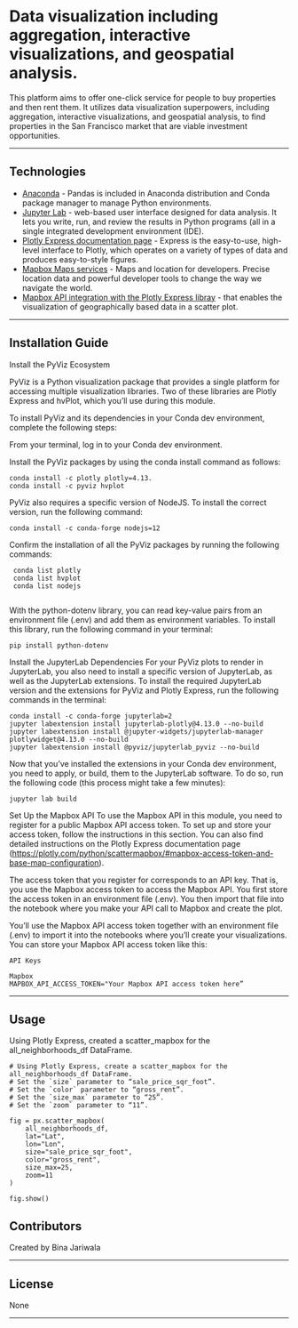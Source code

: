 # Data visualization including aggregation, interactive visualizations, and geospatial analysis.
This platform aims to offer one-click service for people to buy properties and then rent them. It utilizes data visualization superpowers, including aggregation, interactive visualizations, and geospatial analysis, to find properties in the San Francisco market that are viable investment opportunities.

---
## Technologies
- [Anaconda](https://www.anaconda.com/products/individual) - Pandas is included in Anaconda distribution and Conda package manager to manage Python environments.
- [Jupyter Lab](https://jupyter.org/) - web-based user interface designed for data analysis. It lets you write, run, and review the results in Python programs (all in a single integrated development environment (IDE).
- [Plotly Express documentation page](https://plotly.com/python/scattermapbox/#mapbox-access-token-and-base-map-configurationPlotly) - Express is the easy-to-use, high-level interface to Plotly, which operates on a variety of types of data and produces easy-to-style figures.
- [Mapbox Maps services](https://docs.mapbox.com/) - Maps and location for developers. Precise location data and powerful developer tools to change the way we navigate the world.
- [Mapbox API integration with the Plotly Express libray](https://plotly.com/python/scattermapbox/) - that enables the visualization of geographically based data in a scatter plot.

---
## Installation Guide

Install the PyViz Ecosystem

PyViz is a Python visualization package that provides a single platform for accessing multiple visualization libraries. Two of these libraries are Plotly Express and hvPlot, which you’ll use during this module.

To install PyViz and its dependencies in your Conda dev environment, complete the following steps:

From your terminal, log in to your Conda dev environment.

Install the PyViz packages by using the conda install command as follows:

```
conda install -c plotly plotly=4.13.
conda install -c pyviz hvplot

```

PyViz also requires a specific version of NodeJS. To install the correct version, run the following command:

```
conda install -c conda-forge nodejs=12

```

Confirm the installation of all the PyViz packages by running the following commands:

```
 conda list plotly
 conda list hvplot
 conda list nodejs
 
```

With the python-dotenv library, you can read key-value pairs from an environment file (.env) and add them as environment variables.
To install this library, run the following command in your terminal:

```
pip install python-dotenv

```

Install the JupyterLab Dependencies
For your PyViz plots to render in JupyterLab, you also need to install a specific version of JupyterLab, as well as the JupyterLab extensions. To install the required JupyterLab version and the extensions for PyViz and Plotly Express, run the following commands in the terminal:

```
conda install -c conda-forge jupyterlab=2
jupyter labextension install jupyterlab-plotly@4.13.0 --no-build
jupyter labextension install @jupyter-widgets/jupyterlab-manager plotlywidget@4.13.0 --no-build
jupyter labextension install @pyviz/jupyterlab_pyviz --no-build

```

Now that you’ve installed the extensions in your Conda dev environment, you need to apply, or build, them to the JupyterLab software. To do so, run the following code (this process might take a few minutes):

```
jupyter lab build

```

Set Up the Mapbox API
To use the Mapbox API in this module, you need to register for a public Mapbox API access token. To set up and store your access token, follow the instructions in this section. You can also find detailed instructions on the Plotly Express documentation page (https://plotly.com/python/scattermapbox/#mapbox-access-token-and-base-map-configuration).

The access token that you register for corresponds to an API key. That is, you use the Mapbox access token to access the Mapbox API. You first store the access token in an environment file (.env). You then import that file into the notebook where you make your API call to Mapbox and create the plot.

You’ll use the Mapbox API access token together with an environment file (.env) to import it into the notebooks where you’ll create your visualizations. You can store your Mapbox API access token like this:

```
API Keys

Mapbox
MAPBOX_API_ACCESS_TOKEN="Your Mapbox API access token here”

```

---

## Usage

Using Plotly Express, created a scatter_mapbox for the all_neighborhoods_df DataFrame. 


```
# Using Plotly Express, create a scatter_mapbox for the all_neighborhoods_df DataFrame.
# Set the `size` parameter to “sale_price_sqr_foot”.
# Set the `color` parameter to “gross_rent”.
# Set the `size_max` parameter to “25”.
# Set the `zoom` parameter to “11”.

fig = px.scatter_mapbox(
    all_neighborhoods_df,
    lat="Lat",
    lon="Lon",
    size="sale_price_sqr_foot",
    color="gross_rent",
    size_max=25,
    zoom=11
)

fig.show()

```

## Contributors

Created by Bina Jariwala

---

## License

None

---
